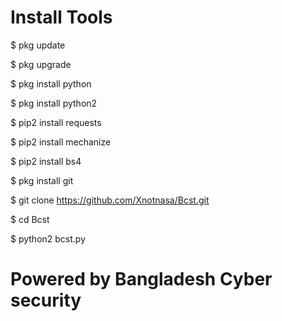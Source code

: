 # Install Tools
$ pkg update

$ pkg upgrade

$ pkg install python

$ pkg install python2

$ pip2 install requests

$ pip2 install mechanize

$ pip2 install bs4

$ pkg install git

$ git clone https://github.com/Xnotnasa/Bcst.git

$ cd Bcst

$ python2 bcst.py

# Powered by Bangladesh Cyber security 
